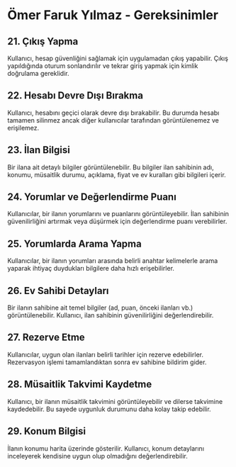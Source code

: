 # Ömer Faruk Yılmaz - Gereksinimler

## 21. Çıkış Yapma  
Kullanıcı, hesap güvenliğini sağlamak için uygulamadan çıkış yapabilir. Çıkış yapıldığında oturum sonlandırılır ve tekrar giriş yapmak için kimlik doğrulama gereklidir.  

## 22. Hesabı Devre Dışı Bırakma  
Kullanıcı, hesabını geçici olarak devre dışı bırakabilir. Bu durumda hesabı tamamen silinmez ancak diğer kullanıcılar tarafından görüntülenemez ve erişilemez.  

## 23. İlan Bilgisi  
Bir ilana ait detaylı bilgiler görüntülenebilir. Bu bilgiler ilan sahibinin adı, konumu, müsaitlik durumu, açıklama, fiyat ve ev kuralları gibi bilgileri içerir.  

## 24. Yorumlar ve Değerlendirme Puanı  
Kullanıcılar, bir ilanın yorumlarını ve puanlarını görüntüleyebilir. İlan sahibinin güvenilirliğini artırmak veya düşürmek için değerlendirme puanı verebilirler.  

## 25. Yorumlarda Arama Yapma  
Kullanıcılar, bir ilanın yorumları arasında belirli anahtar kelimelerle arama yaparak ihtiyaç duydukları bilgilere daha hızlı erişebilirler.  

## 26. Ev Sahibi Detayları  
Bir ilanın sahibine ait temel bilgiler (ad, puan, önceki ilanları vb.) görüntülenebilir. Kullanıcı, ilan sahibinin güvenilirliğini değerlendirebilir.  

## 27. Rezerve Etme  
Kullanıcılar, uygun olan ilanları belirli tarihler için rezerve edebilirler. Rezervasyon işlemi tamamlandıktan sonra ev sahibine bildirim gider.  

## 28. Müsaitlik Takvimi Kaydetme  
Kullanıcı, bir ilanın müsaitlik takvimini görüntüleyebilir ve dilerse takvimine kaydedebilir. Bu sayede uygunluk durumunu daha kolay takip edebilir.  

## 29. Konum Bilgisi  
İlanın konumu harita üzerinde gösterilir. Kullanıcı, konum detaylarını inceleyerek kendisine uygun olup olmadığını değerlendirebilir.
